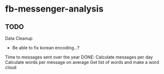 # fb-messenger-analysis

## TODO

Data Cleanup
- Be able to fix korean encoding...?



Time to messages sent over the year
DONE: Calculate messages per day
Calculate words per message on average
Get list of words and make a word cloud
